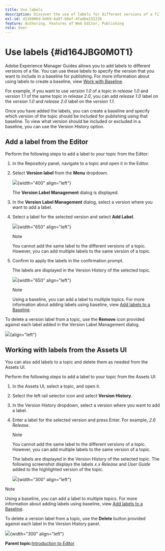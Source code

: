 ```yaml
---
title: Use labels
description: Discover the use of labels for different versions of a file in Adobe Experience Manager Guides. Learn how to add or delete a label to a version of a topic.
exl-id: d116906d-b469-4a97-b0af-4fadbe15222b
feature: Authoring, Features of Web Editor, Publishing
role: User
---
```

# Use labels {#id164JBG0M0T1}

Adobe Experience Manager Guides allows you to add labels to different versions of a file. You can use these labels to specify the version that you want to include in a baseline for publishing. For more information about using labels to create a baseline, view [Work with Baseline](generate-output-use-baseline-for-publishing.md#).

For example, if you want to use *version 1.0* of a topic in *release 1.0* and *version 1.1* of the same topic in *release 2.0*, you can add *release 1.0* label on the *version 1.0* and *release 2.0* label on the *version 1.1*.

Once you have added the labels, you can create a baseline and specify which version of the topic should be included for publishing using that baseline. To view what version should be included or excluded in a baseline, you can use the Version History option.

## Add a label from the Editor

Perform the following steps to add a label to your topic from the Editor:

1. In the Repository panel, navigate to a topic and open it in the Editor.
1. Select **Version label** from the **Menu** dropdown.  

    ![](images/version-label-option.png){width="400" align="left"}

    The **Version Label Management** dialog is displayed. 

1. In the **Version Label Management** dialog, select a version where you want to add a label.
1. Select a label for the selected version and select **Add Label**. 

    ![](images/version-label-management-dialog-new.png){width="650" align="left"}

    >[!NOTE]
    >
    > You cannot add the same label to the different versions of a topic. However, you can add multiple labels to the same version of a topic.
1. Confirm to apply the labels in the confirmation prompt. 

    The labels are displayed in the Version History of the selected topic. 

    ![](images/label-comparison-version-history.png){width="650" align="left"}

    >[!NOTE]
    >
    > Using a baseline, you can add a label to multiple topics. For more information about adding labels using baseline, view [Add labels to a Baseline](generate-output-use-baseline-for-publishing.md#id184KD0T305Z).

To delete a version label from a topic, use the **Remove** icon provided against each label added in the Version Label Management dialog. 

![](images/remove-version-label.png){align="left"}


## Working with labels from the Assets UI

You can also add labels to a topic and delete them as needed from the Assets UI. 

Perform the following steps to add a label to your topic from the Assets UI:

1.  In the Assets UI, select a topic, and open it.
1.  Select the left rail selector icon and select **Version History**.
1.  In the Version History dropdown, select a version where you want to add a label.
1.  Enter a label for the selected version and press Enter. For example, *2.6 Release*.

    >[!NOTE]
    >
    > You cannot add the same label to the different versions of a topic. However, you can add multiple labels to the same version of a topic.

    The labels are displayed in the Version History of the selected topic. The following screenshot displays the labels *x.x Release* and *User Guide* added to the highlighted version of the topic.

    ![](images/labels.png){width="300" align="left"}

>[!NOTE]
>
> Using a baseline, you can add a label to multiple topics. For more information about adding labels using baseline, view [Add labels to a Baseline](generate-output-use-baseline-for-publishing.md#id184KD0T305Z).

To delete a version label from a topic, use the **Delete** button provided against each label in the Version History panel.

![](images/delete-labels.png){width="300" align="left"}


**Parent topic:**[Introduction to Editor](web-editor.md)
